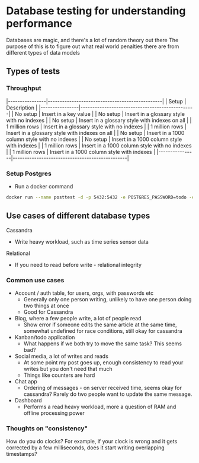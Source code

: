 # Database testing for understanding performance

Databases are magic, and there's a lot of random theory out there
The purpose of this is to figure out what real world penalties there are from different types of data models

## Types of tests
### Throughput
|----------------|------------------------------------------------|
| Setup          | Description                                    |
|----------------|------------------------------------------------|
| No setup       | Insert in a key value                          |
| No setup       | Insert in a glossary style with no indexes     |
| No setup       | Insert in a glossary style with indexes on all |
| 1 million rows | Insert in a glossary style with no indexes     |
| 1 million rows | Insert in a glossary style with indexes on all |
| No setup       | Insert in a 1000 column style with no indexes  |
| No setup       | Insert in a 1000 column style with indexes     |
| 1 million rows | Insert in a 1000 column style with no indexes  |
| 1 million rows | Insert in a 1000 column style with indexes     |
|----------------|------------------------------------------------|

### Setup Postgres
- Run a docker command

```bash
docker run --name posttest -d -p 5432:5432 -e POSTGRES_PASSWORD=todo -e POSTGRES_USER=docker postgres:alpine
```

## Use cases of different database types

Cassandra

- Write heavy workload, such as time series sensor data

Relational

- If you need to read before write - relational integrity

### Common use cases

- Account / auth table, for users, orgs, with passwords etc
  - Generally only one person writing, unlikely to have one person doing two things at once
  - Good for Cassandra
- Blog, where a few people write, a lot of people read
  - Show error if someone edits the same article at the same time, somewhat undefined for race conditions, still okay for cassandra
- Kanban/todo application
  - What happens if we both try to move the same task? This seems bad?
- Social media, a lot of writes and reads
  - At some point my post goes up, enough consistency to read your writes but you don't need that much
  - Things like counters are hard
- Chat app
  - Ordering of messages - on server received time, seems okay for cassandra? Rarely do two people want to update the same message.
- Dashboard
  - Performs a read heavy workload, more a question of RAM and offline processing power

### Thoughts on "consistency"

How do you do clocks? For example, if your clock is wrong and it gets corrected by a few milliseconds, does it start writing overlapping timestamps?
